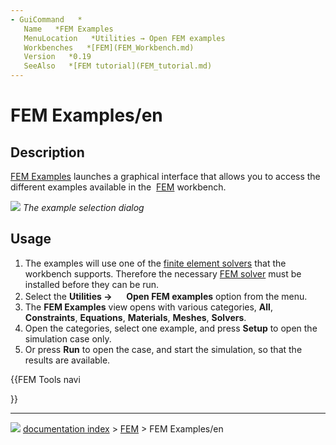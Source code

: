 ```yaml
---
- GuiCommand   *
   Name   *FEM Examples
   MenuLocation   *Utilities → Open FEM examples
   Workbenches   *[FEM](FEM_Workbench.md)
   Version   *0.19
   SeeAlso   *[FEM tutorial](FEM_tutorial.md)
---
```


# FEM Examples/en

## Description

[FEM Examples](FEM_Examples.md) launches a graphical interface that allows you to access the different examples available in the <img alt="" src=images/Workbench_FEM.svg  style="width   *24px;"> [FEM](FEM_Workbench.md) workbench.

![](images/FEM_Example_gui.png ) 
*The example selection dialog*

## Usage

1.  The examples will use one of the [finite element solvers](FEM_Solver.md) that the workbench supports. Therefore the necessary [FEM solver](FEM_Solver.md) must be installed before they can be run.
2.  Select the **Utilities → <img src="images/FEM_Examples.svg" width=16px> Open FEM examples** option from the menu.
3.  The **FEM Examples** view opens with various categories, **All**, **Constraints**, **Equations**, **Materials**, **Meshes**, **Solvers**.
4.  Open the categories, select one example, and press **Setup** to open the simulation case only.
5.  Or press **Run** to open the case, and start the simulation, so that the results are available.





{{FEM Tools navi

}}



---
![](images/Right_arrow.png) [documentation index](../README.md) > [FEM](Category_FEM.md) > FEM Examples/en
